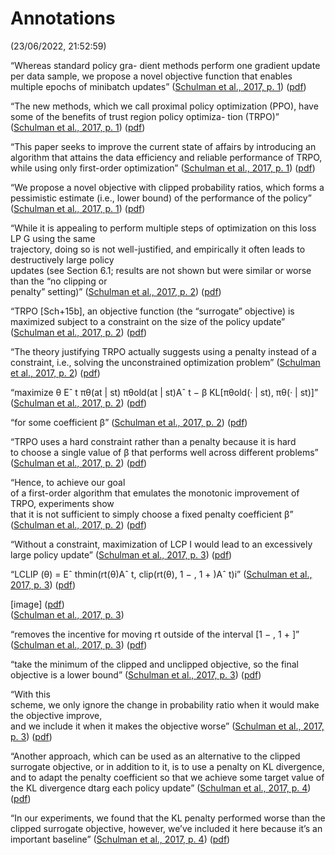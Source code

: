 # Annotations  
(23/06/2022, 21:52:59)

“Whereas standard policy gra- dient methods perform one gradient update per data sample, we propose a novel objective function that enables multiple epochs of minibatch updates” ([Schulman et al., 2017, p. 1](zotero://select/library/items/DKGZ4GGS)) ([pdf](zotero://open-pdf/library/items/UCF4NL4Q?page=1&annotation=AS823J88))

“The new methods, which we call proximal policy optimization (PPO), have some of the benefits of trust region policy optimiza- tion (TRPO)” ([Schulman et al., 2017, p. 1](zotero://select/library/items/DKGZ4GGS)) ([pdf](zotero://open-pdf/library/items/UCF4NL4Q?page=1&annotation=2TJ3UEKX))

“This paper seeks to improve the current state of affairs by introducing an algorithm that attains the data efficiency and reliable performance of TRPO, while using only first-order optimization” ([Schulman et al., 2017, p. 1](zotero://select/library/items/DKGZ4GGS)) ([pdf](zotero://open-pdf/library/items/UCF4NL4Q?page=1&annotation=PRABT7FJ))

“We propose a novel objective with clipped probability ratios, which forms a pessimistic estimate (i.e., lower bound) of the performance of the policy” ([Schulman et al., 2017, p. 1](zotero://select/library/items/DKGZ4GGS)) ([pdf](zotero://open-pdf/library/items/UCF4NL4Q?page=1&annotation=E4EZDNRG))

“While it is appealing to perform multiple steps of optimization on this loss LP G using the same  
trajectory, doing so is not well-justified, and empirically it often leads to destructively large policy  
updates (see Section 6.1; results are not shown but were similar or worse than the “no clipping or  
penalty” setting)” ([Schulman et al., 2017, p. 2](zotero://select/library/items/DKGZ4GGS)) ([pdf](zotero://open-pdf/library/items/UCF4NL4Q?page=2&annotation=4GLAWY8S))

“TRPO \[Sch+15b\], an objective function (the “surrogate” objective) is maximized subject to a constraint on the size of the policy update” ([Schulman et al., 2017, p. 2](zotero://select/library/items/DKGZ4GGS)) ([pdf](zotero://open-pdf/library/items/UCF4NL4Q?page=2&annotation=XI2WY52T))

“The theory justifying TRPO actually suggests using a penalty instead of a constraint, i.e., solving the unconstrained optimization problem” ([Schulman et al., 2017, p. 2](zotero://select/library/items/DKGZ4GGS)) ([pdf](zotero://open-pdf/library/items/UCF4NL4Q?page=2&annotation=WRSGFCU8))

“maximize θ Eˆ t πθ(at | st) πθold(at | st)Aˆ t − β KL\[πθold(· | st), πθ(· | st)\]” ([Schulman et al., 2017, p. 2](zotero://select/library/items/DKGZ4GGS)) ([pdf](zotero://open-pdf/library/items/UCF4NL4Q?page=2&annotation=P668FSRR))

“for some coefficient β” ([Schulman et al., 2017, p. 2](zotero://select/library/items/DKGZ4GGS)) ([pdf](zotero://open-pdf/library/items/UCF4NL4Q?page=2&annotation=HRNLGAF6))

“TRPO uses a hard constraint rather than a penalty because it is hard  
to choose a single value of β that performs well across different problems” ([Schulman et al., 2017, p. 2](zotero://select/library/items/DKGZ4GGS)) ([pdf](zotero://open-pdf/library/items/UCF4NL4Q?page=2&annotation=HWUKHQTM))

“Hence, to achieve our goal  
of a first-order algorithm that emulates the monotonic improvement of TRPO, experiments show  
that it is not sufficient to simply choose a fixed penalty coefficient β” ([Schulman et al., 2017, p. 2](zotero://select/library/items/DKGZ4GGS)) ([pdf](zotero://open-pdf/library/items/UCF4NL4Q?page=2&annotation=ET88NT6F))

“Without a constraint, maximization of LCP I would lead to an excessively large policy update” ([Schulman et al., 2017, p. 3](zotero://select/library/items/DKGZ4GGS)) ([pdf](zotero://open-pdf/library/items/UCF4NL4Q?page=3&annotation=6HFL6DH6))

“LCLIP (θ) = Eˆ thmin(rt(θ)Aˆ t, clip(rt(θ), 1 − , 1 + )Aˆ t)i” ([Schulman et al., 2017, p. 3](zotero://select/library/items/DKGZ4GGS)) ([pdf](zotero://open-pdf/library/items/UCF4NL4Q?page=3&annotation=RHFNCZ2B))

\[image\] ([pdf](zotero://open-pdf/library/items/UCF4NL4Q?page=3&annotation=76QMF7I5))  
([Schulman et al., 2017, p. 3](zotero://select/library/items/DKGZ4GGS))

“removes the incentive for moving rt outside of the interval \[1 − , 1 + \]” ([Schulman et al., 2017, p. 3](zotero://select/library/items/DKGZ4GGS)) ([pdf](zotero://open-pdf/library/items/UCF4NL4Q?page=3&annotation=3PRWHY3K))

“take the minimum of the clipped and unclipped objective, so the final objective is a lower bound” ([Schulman et al., 2017, p. 3](zotero://select/library/items/DKGZ4GGS)) ([pdf](zotero://open-pdf/library/items/UCF4NL4Q?page=3&annotation=PUB6SHST))

“With this  
scheme, we only ignore the change in probability ratio when it would make the objective improve,  
and we include it when it makes the objective worse” ([Schulman et al., 2017, p. 3](zotero://select/library/items/DKGZ4GGS)) ([pdf](zotero://open-pdf/library/items/UCF4NL4Q?page=3&annotation=RZRY45G8))

“Another approach, which can be used as an alternative to the clipped surrogate objective, or in addition to it, is to use a penalty on KL divergence, and to adapt the penalty coefficient so that we achieve some target value of the KL divergence dtarg each policy update” ([Schulman et al., 2017, p. 4](zotero://select/library/items/DKGZ4GGS)) ([pdf](zotero://open-pdf/library/items/UCF4NL4Q?page=4&annotation=HPWPUTUX))

“In our experiments, we found that the KL penalty performed worse than the clipped surrogate objective, however, we’ve included it here because it’s an important baseline” ([Schulman et al., 2017, p. 4](zotero://select/library/items/DKGZ4GGS)) ([pdf](zotero://open-pdf/library/items/UCF4NL4Q?page=4&annotation=CBAFNKZW))